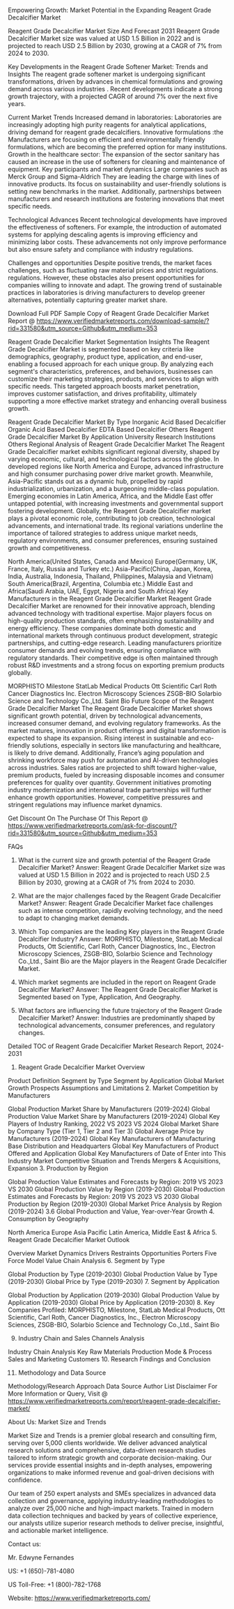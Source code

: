 Empowering Growth: Market Potential in the Expanding Reagent Grade Decalcifier Market


Reagent Grade Decalcifier Market Size And Forecast 2031
Reagent Grade Decalcifier Market size was valued at USD 1.5 Billion in 2022 and is projected to reach USD 2.5 Billion by 2030, growing at a CAGR of 7% from 2024 to 2030.

Key Developments in the Reagent Grade Softener Market: Trends and Insights
The reagent grade softener market is undergoing significant transformations, driven by advances in chemical formulations and growing demand across various industries . Recent developments indicate a strong growth trajectory, with a projected CAGR of around 7% over the next five years.

Current Market Trends
Increased demand in laboratories: Laboratories are increasingly adopting high purity reagents for analytical applications, driving demand for reagent grade decalcifiers.
Innovative formulations :the Manufacturers are focusing on efficient and environmentally friendly formulations, which are becoming the preferred option for many institutions.
Growth in the healthcare sector: The expansion of the sector sanitary has caused an increase in the use of softeners for cleaning and maintenance of equipment.
Key participants and market dynamics
Large companies such as Merck Group and Sigma-Aldrich They are leading the charge with lines of innovative products. Its focus on sustainability and user-friendly solutions is setting new benchmarks in the market. Additionally, partnerships between manufacturers and research institutions are fostering innovations that meet specific needs.

Technological Advances
Recent technological developments have improved the effectiveness of softeners. For example, the introduction of automated systems for applying descaling agents is improving efficiency and minimizing labor costs. These advancements not only improve performance but also ensure safety and compliance with industry regulations.

Challenges and opportunities
Despite positive trends, the market faces challenges, such as fluctuating raw material prices and strict regulations. regulations. However, these obstacles also present opportunities for companies willing to innovate and adapt. The growing trend of sustainable practices in laboratories is driving manufacturers to develop greener alternatives, potentially capturing greater market share.

Download Full PDF Sample Copy of Reagent Grade Decalcifier Market Report @ https://www.verifiedmarketreports.com/download-sample/?rid=331580&utm_source=Github&utm_medium=353

Reagent Grade Decalcifier Market Segmentation Insights
The Reagent Grade Decalcifier Market is segmented based on key criteria like demographics, geography, product type, application, and end-user, enabling a focused approach for each unique group. By analyzing each segment's characteristics, preferences, and behaviors, businesses can customize their marketing strategies, products, and services to align with specific needs. This targeted approach boosts market penetration, improves customer satisfaction, and drives profitability, ultimately supporting a more effective market strategy and enhancing overall business growth.

Reagent Grade Decalcifier Market By Type
Inorganic Acid Based Decalcifier
Organic Acid Based Decalcifier
EDTA Based Decalcifier
Others
Reagent Grade Decalcifier Market By Application
University
Research Institutions
Others
Regional Analysis of Reagent Grade Decalcifier Market
The Reagent Grade Decalcifier market exhibits significant regional diversity, shaped by varying economic, cultural, and technological factors across the globe. In developed regions like North America and Europe, advanced infrastructure and high consumer purchasing power drive market growth. Meanwhile, Asia-Pacific stands out as a dynamic hub, propelled by rapid industrialization, urbanization, and a burgeoning middle-class population. Emerging economies in Latin America, Africa, and the Middle East offer untapped potential, with increasing investments and governmental support fostering development. Globally, the Reagent Grade Decalcifier market plays a pivotal economic role, contributing to job creation, technological advancements, and international trade. Its regional variations underline the importance of tailored strategies to address unique market needs, regulatory environments, and consumer preferences, ensuring sustained growth and competitiveness.

North America(United States, Canada and Mexico)
Europe(Germany, UK, France, Italy, Russia and Turkey etc.)
Asia-Pacific(China, Japan, Korea, India, Australia, Indonesia, Thailand, Philippines, Malaysia and Vietnam)
South America(Brazil, Argentina, Columbia etc.)
Middle East and Africa(Saudi Arabia, UAE, Egypt, Nigeria and South Africa)
Key Manufacturers in the Reagent Grade Decalcifier Market
Reagent Grade Decalcifier Market are renowned for their innovative approach, blending advanced technology with traditional expertise. Major players focus on high-quality production standards, often emphasizing sustainability and energy efficiency. These companies dominate both domestic and international markets through continuous product development, strategic partnerships, and cutting-edge research. Leading manufacturers prioritize consumer demands and evolving trends, ensuring compliance with regulatory standards. Their competitive edge is often maintained through robust R&D investments and a strong focus on exporting premium products globally.

MORPHISTO
Milestone
StatLab Medical Products
Ott Scientific
Carl Roth
Cancer Diagnostics
Inc.
Electron Microscopy Sciences
ZSGB-BIO
Solarbio Science and Technology Co.,Ltd.
Saint Bio
Future Scope of the Reagent Grade Decalcifier Market
The Reagent Grade Decalcifier Market shows significant growth potential, driven by technological advancements, increased consumer demand, and evolving regulatory frameworks. As the market matures, innovation in product offerings and digital transformation is expected to shape its expansion. Rising interest in sustainable and eco-friendly solutions, especially in sectors like manufacturing and healthcare, is likely to drive demand. Additionally, France’s aging population and shrinking workforce may push for automation and AI-driven technologies across industries. Sales ratios are projected to shift toward higher-value, premium products, fueled by increasing disposable incomes and consumer preferences for quality over quantity. Government initiatives promoting industry modernization and international trade partnerships will further enhance growth opportunities. However, competitive pressures and stringent regulations may influence market dynamics.

Get Discount On The Purchase Of This Report @ https://www.verifiedmarketreports.com/ask-for-discount/?rid=331580&utm_source=Github&utm_medium=353

FAQs
1. What is the current size and growth potential of the Reagent Grade Decalcifier Market?
Answer: Reagent Grade Decalcifier Market size was valued at USD 1.5 Billion in 2022 and is projected to reach USD 2.5 Billion by 2030, growing at a CAGR of 7% from 2024 to 2030.

2. What are the major challenges faced by the Reagent Grade Decalcifier Market?
Answer: Reagent Grade Decalcifier Market face challenges such as intense competition, rapidly evolving technology, and the need to adapt to changing market demands.

3. Which Top companies are the leading Key players in the Reagent Grade Decalcifier Industry?
Answer: MORPHISTO, Milestone, StatLab Medical Products, Ott Scientific, Carl Roth, Cancer Diagnostics, Inc., Electron Microscopy Sciences, ZSGB-BIO, Solarbio Science and Technology Co.,Ltd., Saint Bio are the Major players in the Reagent Grade Decalcifier Market.

4. Which market segments are included in the report on Reagent Grade Decalcifier Market?
Answer: The Reagent Grade Decalcifier Market is Segmented based on Type, Application, And Geography.

5. What factors are influencing the future trajectory of the Reagent Grade Decalcifier Market?
Answer: Industries are predominantly shaped by technological advancements, consumer preferences, and regulatory changes.

Detailed TOC of Reagent Grade Decalcifier Market Research Report, 2024-2031
1. Reagent Grade Decalcifier Market Overview

Product Definition
Segment by Type
Segment by Application
Global Market Growth Prospects
Assumptions and Limitations
2. Market Competition by Manufacturers

Global Production Market Share by Manufacturers (2019-2024)
Global Production Value Market Share by Manufacturers (2019-2024)
Global Key Players of Industry Ranking, 2022 VS 2023 VS 2024
Global Market Share by Company Type (Tier 1, Tier 2 and Tier 3)
Global Average Price by Manufacturers (2019-2024)
Global Key Manufacturers of Manufacturing Base Distribution and Headquarters
Global Key Manufacturers of Product Offered and Application
Global Key Manufacturers of Date of Enter into This Industry
Market Competitive Situation and Trends
Mergers & Acquisitions, Expansion
3. Production by Region

Global Production Value Estimates and Forecasts by Region: 2019 VS 2023 VS 2030
Global Production Value by Region (2019-2030)
Global Production Estimates and Forecasts by Region: 2019 VS 2023 VS 2030
Global Production by Region (2019-2030)
Global Market Price Analysis by Region (2019-2024) 3.6 Global Production and Value, Year-over-Year Growth
4. Consumption by Geography

North America
Europe
Asia Pacific
Latin America, Middle East & Africa
5. Reagent Grade Decalcifier Market Outlook

Overview
Market Dynamics
Drivers
Restraints
Opportunities
Porters Five Force Model
Value Chain Analysis 
6. Segment by Type

Global Production by Type (2019-2030)
Global Production Value by Type (2019-2030)
Global Price by Type (2019-2030)
7. Segment by Application

Global Production by Application (2019-2030)
Global Production Value by Application (2019-2030)
Global Price by Application (2019-2030)
8. Key Companies Profiled: MORPHISTO, Milestone, StatLab Medical Products, Ott Scientific, Carl Roth, Cancer Diagnostics, Inc., Electron Microscopy Sciences, ZSGB-BIO, Solarbio Science and Technology Co.,Ltd., Saint Bio

9. Industry Chain and Sales Channels Analysis

Industry Chain Analysis
Key Raw Materials
Production Mode & Process
Sales and Marketing
Customers
10. Research Findings and Conclusion

11. Methodology and Data Source

Methodology/Research Approach
Data Source
Author List
Disclaimer
For More Information or Query, Visit @ https://www.verifiedmarketreports.com/report/reagent-grade-decalcifier-market/

About Us: Market Size and Trends

Market Size and Trends is a premier global research and consulting firm, serving over 5,000 clients worldwide. We deliver advanced analytical research solutions and comprehensive, data-driven research studies tailored to inform strategic growth and corporate decision-making. Our services provide essential insights and in-depth analyses, empowering organizations to make informed revenue and goal-driven decisions with confidence.

Our team of 250 expert analysts and SMEs specializes in advanced data collection and governance, applying industry-leading methodologies to analyze over 25,000 niche and high-impact markets. Trained in modern data collection techniques and backed by years of collective experience, our analysts utilize superior research methods to deliver precise, insightful, and actionable market intelligence.

Contact us:

Mr. Edwyne Fernandes

US: +1 (650)-781-4080

US Toll-Free: +1 (800)-782-1768

Website: https://www.verifiedmarketreports.com/
